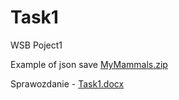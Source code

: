 # Task1
WSB Poject1

Example of json save
[MyMammals.zip](https://github.com/AndriiSkoromnyi/Task1/files/12570700/MyMammals.zip)

Sprawozdanie - [Task1.docx](https://github.com/AndriiSkoromnyi/Task1/files/12579240/Task1.docx)
